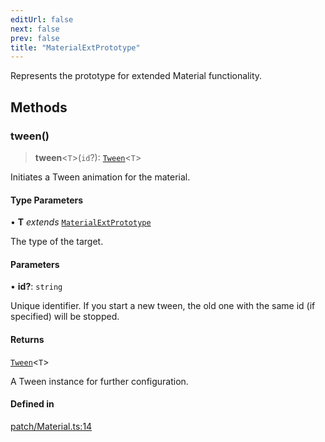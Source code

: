 ```yaml
---
editUrl: false
next: false
prev: false
title: "MaterialExtPrototype"
---
```


Represents the prototype for extended Material functionality.

## Methods

### tween()

> **tween**\<`T`\>(`id`?): [`Tween`](/three.ez/api/classes/tween/)\<`T`\>

Initiates a Tween animation for the material.

#### Type Parameters

• **T** *extends* [`MaterialExtPrototype`](/three.ez/api/interfaces/materialextprototype/)

The type of the target.

#### Parameters

• **id?**: `string`

Unique identifier. If you start a new tween, the old one with the same id (if specified) will be stopped.

#### Returns

[`Tween`](/three.ez/api/classes/tween/)\<`T`\>

A Tween instance for further configuration.

#### Defined in

[patch/Material.ts:14](https://github.com/luigidenora/three.ez/blob/57bd50835d7b63a4eed7f77bf46f98834d85a05c/src/patch/Material.ts#L14)
